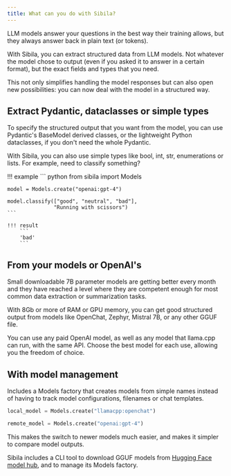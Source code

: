 ```yaml
---
title: What can you do with Sibila?
---
```



LLM models answer your questions in the best way their training allows, but they always answer back in plain text (or tokens).

With Sibila, you can extract structured data from LLM models. Not whatever the model chose to output (even if you asked it to answer in a certain format), but the exact fields and types that you need.

This not only simplifies handling the model responses but can also open new possibilities: you can now deal with the model in a structured way.



## Extract Pydantic, dataclasses or simple types

To specify the structured output that you want from the model, you can use Pydantic's BaseModel derived classes, or the lightweight Python dataclasses, if you don't need the whole Pydantic.

With Sibila, you can also use simple types like bool, int, str, enumerations or lists. 
For example, need to classify something? 

!!! example
    ``` python
    from sibila import Models

    model = Models.create("openai:gpt-4")

    model.classify(["good", "neutral", "bad"], 
                   "Running with scissors")
    ```

    !!! result
        ```
        'bad'
        ```


## From your models or OpenAI's

Small downloadable 7B parameter models are getting better every month and they have reached a level where they are competent enough for most common data extraction or summarization tasks.

With 8Gb or more of RAM or GPU memory, you can get good structured output from models like OpenChat, Zephyr, Mistral 7B, or any other GGUF file.

You can use any paid OpenAI model, as well as any model that llama.cpp can run, with the same API. Choose the best model for each use, allowing you the freedom of choice.




## With model management

Includes a Models factory that creates models from simple names instead of having to track model configurations, filenames or chat templates.

``` python
local_model = Models.create("llamacpp:openchat")

remote_model = Models.create("openai:gpt-4")    
```

This makes the switch to newer models much easier, and makes it simpler to compare model outputs.

Sibila includes a CLI tool to download GGUF models from [Hugging Face model hub](https://www.huggingface.co), and to manage its Models factory.


